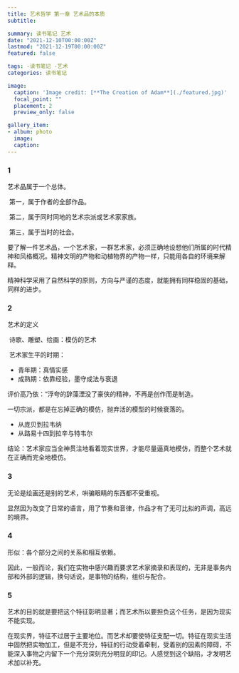 ```yaml
---
title: 艺术哲学 第一章 艺术品的本质
subtitle: 

summary: 读书笔记 艺术
date: "2021-12-10T00:00:00Z"
lastmod: "2021-12-19T00:00:00Z"
featured: false

tags: -读书笔记 -艺术
categories: 读书笔记

image:
  caption: 'Image credit: [**The Creation of Adam**](./featured.jpg)'
  focal_point: ""
  placement: 2
  preview_only: false

gallery_item:
- album: photo
  image: 
  caption: 
---
```


### 1

艺术品属于一个总体。

​	第一，属于作者的全部作品。

​	第二，属于同时同地的艺术宗派或艺术家家族。

​	第三，属于当时的社会。

要了解一件艺术品，一个艺术家，一群艺术家，必须正确地设想他们所属的时代精神和风格概况。精神文明的产物和动植物界的产物一样，只能用各自的环境来解释。

精神科学采用了自然科学的原则，方向与严谨的态度，就能拥有同样稳固的基础，同样的进步。

### 2

艺术的定义

​	诗歌、雕塑、绘画：模仿的艺术

​	艺术家生平的时期：

- 青年期：真情实感
- 成熟期：依靠经验，墨守成法与衰退

评价高乃依：“浮夸的辞藻湮没了豪侠的精神，不再是创作而是制造。

一切宗派，都是在忘掉正确的模仿，抛弃活的模型的时候衰落的。

- 从庞贝到拉韦纳
- 从路易十四到拉辛与特韦尔

结论：艺术家应当全神贯注地看着现实世界，才能尽量逼真地模仿，而整个艺术就在正确而完全地模仿。

### 3

无论是绘画还是别的艺术，哄骗眼睛的东西都不受重视。

显然因为改变了日常的语言，用了节奏和音律，作品才有了无可比拟的声调，高远的境界。

### 4

形似：各个部分之间的关系和相互依赖。

因此，一般而论，我们在实物中感兴趣而要求艺术家摘录和表现的，无非是事务内部和外部的逻辑，换句话说，是事物的结构，组织与配合。

### 5

艺术的目的就是要把这个特征彰明显著；而艺术所以要担负这个任务，是因为现实不能实现。

在现实界，特征不过居于主要地位。而艺术却要使特征支配一切。特征在现实生活中固然把实物加工，但是不充分，特征的行动受着牵制，受着别的因素的障碍，不能深入事物之内留下一个充分深刻充分明显的印记。人感觉到这个缺陷，才发明艺术加以补充。
